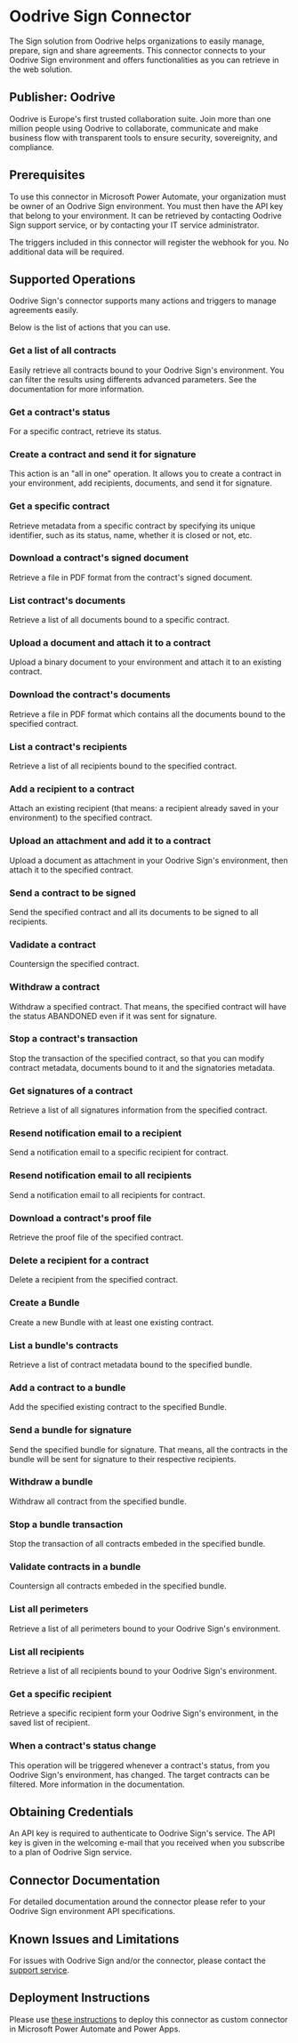 
# Oodrive Sign Connector
The Sign solution from Oodrive helps organizations to easily manage, prepare, sign and share agreements. This connector connects to your Oodrive Sign environment and offers functionalities as you can retrieve in the web solution. 

## Publisher: Oodrive
Oodrive is Europe's first trusted collaboration suite. Join more than one million people using Oodrive to collaborate, communicate and make business flow with transparent tools to ensure security, sovereignity, and compliance.

## Prerequisites
To use this connector in Microsoft Power Automate, your organization must be owner of an Oodrive Sign environment. You must then have the API key that belong to your environment. It can be retrieved by contacting Oodrive Sign support service, or by contacting your IT service administrator. 

The triggers included in this connector will register the webhook for you. No additional data will be required. 
## Supported Operations

Oodrive Sign's connector supports many actions and triggers to manage agreements easily. 

Below is the list of actions that you can use. 

### __Get a list of all contracts__
Easily retrieve all contracts bound to your Oodrive Sign's environment.
You can filter the results using differents advanced parameters. See the documentation for more information. 

### __Get a contract's status__
For a specific contract, retrieve its status. 

### __Create a contract and send it for signature__
This action is an "all in one" operation. It allows you to create a contract in your environment, add recipients, documents, and send it for signature. 

### __Get a specific contract__
Retrieve metadata from a specific contract by specifying its unique identifier, such as its status, name, whether it is closed or not, etc. 

### __Download a contract's signed document__
Retrieve a file in PDF format from the contract's signed document. 

### __List contract's documents__
Retrieve a list of all documents bound to a specific contract.

### __Upload a document and attach it to a contract__
Upload a binary document to your environment and attach it to an existing contract.

### __Download the contract's documents__
Retrieve a file in PDF format which contains all the documents bound to the specified contract. 

### __List a contract's recipients__
Retrieve a list of all recipients bound to the specified contract.

### __Add a recipient to a contract__
Attach an existing recipient (that means: a recipient already saved in your environment) to the specified contract. 

### __Upload an attachment and add it to a contract__
Upload a document as attachment in your Oodrive Sign's environment, then attach it to the specified contract. 

### __Send a contract to be signed__
Send the specified contract and all its documents to be signed to all recipients. 

### __Vadidate a contract__
Countersign the specified contract. 

### __Withdraw a contract__
Withdraw a specified contract. That means, the specified contract will have the status ABANDONED even if it was sent for signature. 

### __Stop a contract's transaction__
Stop the transaction of the specified contract, so that you can modify contract metadata, documents bound to it and the signatories metadata.

### __Get signatures of a contract__
Retrieve a list of all signatures information from the specified contract. 

### __Resend notification email to a recipient__
Send a notification email to a specific recipient for contract. 

### __Resend notification email to all recipients__
Send a notification email to all recipients for contract. 

### __Download a contract's proof file__
Retrieve the proof file of the specified contract. 

### __Delete a recipient for a contract__
Delete a recipient from the specified contract. 

### __Create a Bundle__
Create a new Bundle with at least one existing contract.

### __List a bundle's contracts__
Retrieve a list of contract metadata bound to the specified bundle. 

### __Add a contract to a bundle__
Add the specified existing contract to the specified Bundle. 

### __Send a bundle for signature__
Send the specified bundle for signature. That means, all the contracts in the bundle will be sent for signature to their respective recipients. 

### __Withdraw a bundle__
Withdraw all contract from the specified bundle. 

### __Stop a bundle transaction__
Stop the transaction of all contracts embeded in the specified bundle. 

### __Validate contracts in a bundle__
Countersign all contracts embeded in the specified bundle.

### __List all perimeters__
Retrieve a list of all perimeters bound to your Oodrive Sign's environment.

### __List all recipients__
Retrieve a list of all recipients bound to your Oodrive Sign's environment. 

### __Get a specific recipient__
Retrieve a specific recipient form your Oodrive Sign's environment, in the saved list of recipient. 

### __When a contract's status change__
This operation will be triggered whenever a contract's status, from you Oodrive Sign's environment, has changed. The target contracts can be filtered. More information in the documentation. 

## Obtaining Credentials

An API key is required to authenticate to Oodrive Sign's service. The API key is given in the welcoming e-mail that you received when you subscribe to a plan of Oodrive Sign service. 

## Connector Documentation
For detailed documentation around the connector please refer to your Oodrive Sign environment API specifications. 

## Known Issues and Limitations
For issues with Oodrive Sign and/or the connector, please contact the [support service](https://www.oodrive.com/support/). 

## Deployment Instructions
Please use [these instructions](https://docs.microsoft.com/en-us/connectors/custom-connectors/paconn-cli) to deploy this connector as custom connector in Microsoft Power Automate and Power Apps.